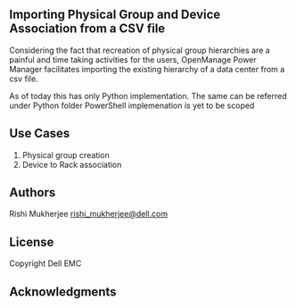 ## Importing Physical Group and Device Association from a CSV file

Considering the fact that recreation of physical group hierarchies are a painful and time taking activities for the users, 
OpenManage Power Manager facilitates importing the existing hierarchy of a data center from a csv file.

As of today this has only Python implementation. The same can be referred under Python folder
PowerShell implemenation is yet to be scoped

## Use Cases

1. Physical group creation
2. Device to Rack association

## Authors

Rishi Mukherjee
rishi_mukherjee@dell.com

## License

Copyright Dell EMC


## Acknowledgments


